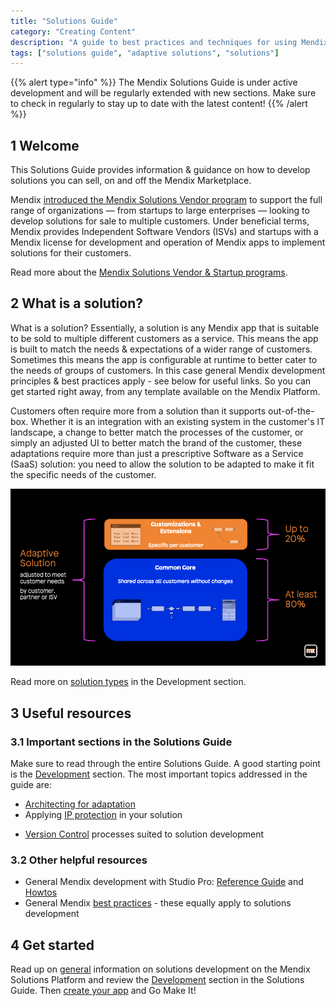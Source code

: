 ```yaml
---
title: "Solutions Guide"
category: "Creating Content"
description: "A guide to best practices and techniques for using Mendix"
tags: ["solutions guide", "adaptive solutions", "solutions"]
---
```


{{% alert type="info" %}}
The Mendix Solutions Guide is under active development and will be regularly extended with new sections. Make sure to check in regularly to stay up to date with the latest content!
{{% /alert %}}

## 1 Welcome

This Solutions Guide provides information & guidance on how to develop solutions you can sell, on and off the Mendix Marketplace.

Mendix [introduced the Mendix Solutions Vendor program](https://www.mendix.com/blog/introducing-the-mendix-isv-partner-program/) to support the full range of organizations — from startups to large enterprises — looking to develop solutions for sale to multiple customers. Under beneficial terms, Mendix provides Independent Software Vendors (ISVs) and startups with a Mendix license for development and operation of Mendix apps to implement solutions for their customers.

Read more about the [Mendix Solutions Vendor & Startup programs](general).

## 2 What is a solution?

What is a solution? Essentially, a solution is any Mendix app that is suitable to be sold to multiple different customers as a service. This means the app is built to match the needs & expectations of a wider range of customers. Sometimes this means the app is configurable at runtime to better cater to the needs of groups of customers. In this case general Mendix development principles & best practices apply - see below for useful links. So you can get started right away, from any template available on the Mendix Platform.

Customers often require more from a solution than it supports out-of-the-box. Whether it is an integration with an existing system in the customer's IT landscape, a change to better match the processes of the customer, or simply an adjusted UI to better match the brand of the customer, these adaptations require more than just a prescriptive Software as a Service (SaaS) solution: you need to allow the solution to be adapted to make it fit the specific needs of the customer.

![Adaptive Solution Architecture](attachments/adaptive-solution-architecture.png)

Read more on [solution types](solution-types) in the Development section.

## 3 Useful resources

### 3.1 Important sections in the Solutions Guide

Make sure to read through the entire Solutions Guide. A good starting point is the [Development](development) section. The most important topics addressed in the guide are:

- [Architecting for adaptation](adaptive-solution-architecture)
- Applying [IP protection](ip-protection) in your solution
<!-- TODO: Custom usage metering to implement different pricing models -->
- [Version Control](version-control) processes suited to solution development
<!-- TODO: Deployment of solutions -->

### 3.2 Other helpful resources

- General Mendix development with Studio Pro: [Reference Guide](/refguide) and [Howtos](/howto)
- General Mendix [best practices](/howto/general/dev-best-practices) - these equally apply to solutions development

## 4 Get started

Read up on [general](general) information on solutions development on the Mendix Solutions Platform and review the [Development](development) section in the Solutions Guide. Then [create your app](https://new.mendix.com/) and Go Make It!
